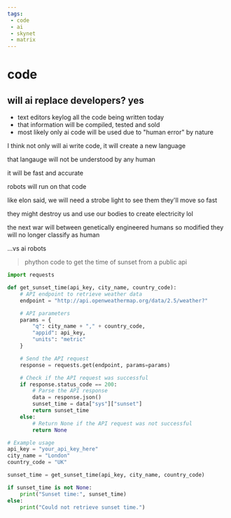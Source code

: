 ```yaml
---
tags:
 - code
 - ai 
 - skynet 
 - matrix 
---
```

# code

## will ai replace developers?  yes

- text editors keylog all the code being written today
- that information will be compiled, tested and sold
- most likely only ai code will be used due to "human error" by nature

I think not only will ai write code, it will create a new language

that langauge will not be understood by any human

it will be fast and accurate

robots will run on that code

like elon said, we will need a strobe light to see them they'll move so fast

they might destroy us and use our bodies to create electricity lol

the next war will between genetically engineered humans so modified they will no longer classify as human

...vs ai robots

> phython code to get the time of sunset from a public api

```py
import requests

def get_sunset_time(api_key, city_name, country_code):
    # API endpoint to retrieve weather data
    endpoint = "http://api.openweathermap.org/data/2.5/weather?"

    # API parameters
    params = {
        "q": city_name + "," + country_code,
        "appid": api_key,
        "units": "metric"
    }

    # Send the API request
    response = requests.get(endpoint, params=params)

    # Check if the API request was successful
    if response.status_code == 200:
        # Parse the API response
        data = response.json()
        sunset_time = data["sys"]["sunset"]
        return sunset_time
    else:
        # Return None if the API request was not successful
        return None

# Example usage
api_key = "your_api_key_here"
city_name = "London"
country_code = "UK"

sunset_time = get_sunset_time(api_key, city_name, country_code)

if sunset_time is not None:
    print("Sunset time:", sunset_time)
else:
    print("Could not retrieve sunset time.")
```
